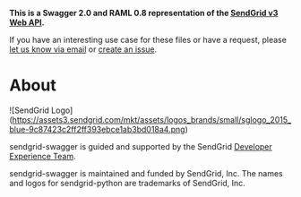 **This is a Swagger 2.0 and RAML 0.8 representation of the [SendGrid v3 Web API](https://sendgrid.com/docs/API_Reference/Web_API_v3/index.html).**

If you have an interesting use case for these files or have a request, please [let us know via email](mailto:dx@sendgrid.com) or [create an issue](https://github.com/sendgrid/sendgrid-swagger/issues).

# About

![SendGrid Logo]
(https://assets3.sendgrid.com/mkt/assets/logos_brands/small/sglogo_2015_blue-9c87423c2ff2ff393ebce1ab3bd018a4.png)

sendgrid-swagger is guided and supported by the SendGrid [Developer Experience Team](mailto:dx@sendgrid.com).

sendgrid-swagger is maintained and funded by SendGrid, Inc. The names and logos for sendgrid-python are trademarks of SendGrid, Inc.
